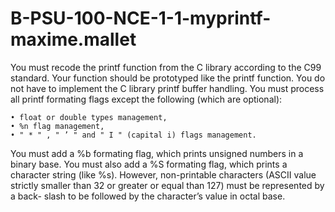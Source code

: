 # B-PSU-100-NCE-1-1-myprintf-maxime.mallet

You must recode the printf function from the C library according to the C99 standard. Your function should
be prototyped like the printf function.
You do not have to implement the C library printf buffer handling.
You must process all printf formating flags except the following (which are optional):

    • float or double types management,
    • %n flag management,
    • " * " , " ’ " and " I " (capital i) flags management.

You must add a %b formating flag, which prints unsigned numbers in a binary base.
You must also add a %S formating flag, which prints a character string (like %s). However, non-printable
characters (ASCII value strictly smaller than 32 or greater or equal than 127) must be represented by a back-
slash to be followed by the character’s value in octal base.